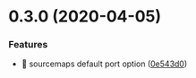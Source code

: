 # 0.3.0 (2020-04-05)


### Features

* 🎸 sourcemaps default port option ([0e543d0](https://github.com/rapidlang/compiler/commit/0e543d0a0270c8b0818a343cc42ac5c3519fcb32))



